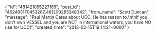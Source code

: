  {
   "id": "481421055227165",
   "post_id": "462493170453287_481209285248342",
   "from_name": "Scott Duncan",
   "message": "Paul Martin Cares about UCC. He has reason to.\n\nIf you don't own VESSEL and you are NOT in international waters, you have NO use for UCC!",
   "created_time": "2013-02-15T19:14:21+0000"
 }
